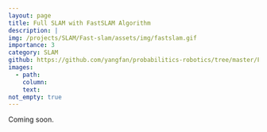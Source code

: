```yaml
---
layout: page
title: Full SLAM with FastSLAM Algorithm 
description: |
img: /projects/SLAM/Fast-slam/assets/img/fastslam.gif
importance: 3
category: SLAM
github: https://github.com/yangfan/probabilitics-robotics/tree/master/FastSLAM
images:
  - path: 
    column: 
    text: 
not_empty: true
---
```

Coming soon.